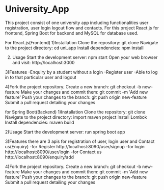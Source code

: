 # University_App
This project consist of one university app including functionalities user registration, user login logout flow and contacts. For this project React.js for frontend, Spring Boot for backend and MySQL for database used.  

For React.js(Frontend)
1)Installation
    Clone the repository: 
                git clone <repository-url>
    Navigate to the project directory: 
                cd uni_app
    Install dependencies: 
                npm install
                
2) Usage
   Start the development server:
                 npm start
   Open your web browser and visit: 
                http://localhost:3000

3)Features
    -Enquiry by a student without a login
    -Register user
    -Able to log in to that particular user and logout

4)Fork the project repository.
    Create a new branch: 
            git checkout -b new-feature
    Make your changes and commit them: 
            git commit -m 'Add new feature'
    Push your changes to the branch: 
            git push origin new-feature
    Submit a pull request detailing your changes

for Spring Boot(Backend)
1)Installation
    Clone the repository: 
                git clone <repository-url>
    Navigate to the project directory: 
                import maven project
	Install Lombok
    Install dependencies: 
    maven build

2)Usage
   Start the development server:
                 run spring boot app

3)Features
	there are 3 apis for registration of user, login user and Contact us(Enquiry)
    -for Register 
	http://localhost:8090/user/signup
	-for login
	http://localhost:8090/user/login
	-for Contact us
	http://localhost:8090/enquiry/add

4)Fork the project repository.
    Create a new branch: 
            git checkout -b new-feature
    Make your changes and commit them: 
            git commit -m 'Add new feature'
    Push your changes to the branch: 
            git push origin new-feature
    Submit a pull request detailing your changes
